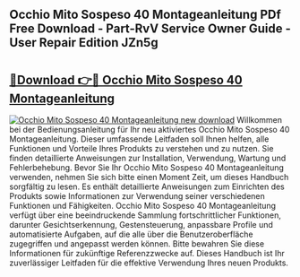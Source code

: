 ## Occhio Mito Sospeso 40 Montageanleitung PDf Free Download - Part-RvV Service Owner Guide - User Repair Edition JZn5g

# <h2><a href="http://df79eb.blite.top/?on=Occhio+Mito+Sospeso+40+Montageanleitung">🔗Download 👉🔴 Occhio Mito Sospeso 40 Montageanleitung</a></h2>

[![Occhio Mito Sospeso 40 Montageanleitung new download](https://i.imgur.com/lujVjoI.png)](http://df79eb.blite.top/?on=Occhio+Mito+Sospeso+40+Montageanleitung)
Willkommen bei der Bedienungsanleitung für Ihr neu aktiviertes Occhio Mito Sospeso 40 Montageanleitung. Dieser umfassende Leitfaden soll Ihnen helfen, alle Funktionen und Vorteile Ihres Produkts zu verstehen und zu nutzen. Sie finden detaillierte Anweisungen zur Installation, Verwendung, Wartung und Fehlerbehebung. Bevor Sie Ihr Occhio Mito Sospeso 40 Montageanleitung verwenden, nehmen Sie sich bitte einen Moment Zeit, um dieses Handbuch sorgfältig zu lesen. Es enthält detaillierte Anweisungen zum Einrichten des Produkts sowie Informationen zur Verwendung seiner verschiedenen Funktionen und Fähigkeiten. Occhio Mito Sospeso 40 Montageanleitung verfügt über eine beeindruckende Sammlung fortschrittlicher Funktionen, darunter Gesichtserkennung, Gestensteuerung, anpassbare Profile und automatisierte Aufgaben, auf die alle über die Benutzeroberfläche zugegriffen und angepasst werden können. Bitte bewahren Sie diese Informationen für zukünftige Referenzzwecke auf. Dieses Handbuch ist Ihr zuverlässiger Leitfaden für die effektive Verwendung Ihres neuen Produkts.
